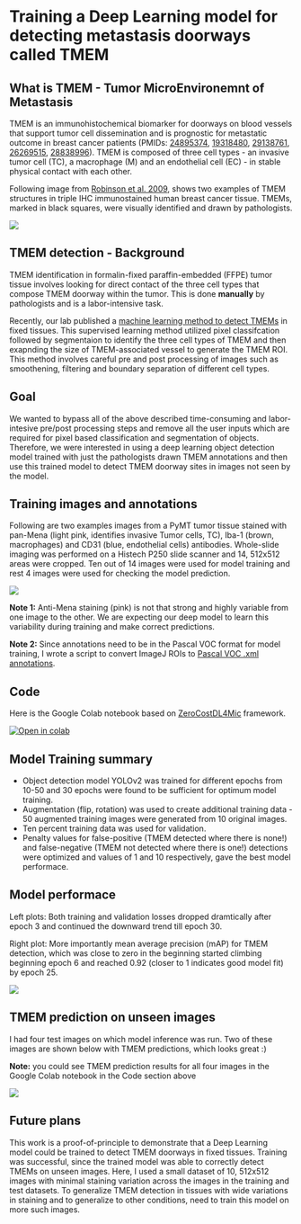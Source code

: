 # Training a Deep Learning model for detecting metastasis doorways called TMEM
## What is TMEM - Tumor MicroEnvironemnt of Metastasis  
TMEM is an immunohistochemical biomarker for doorways on blood vessels that support tumor cell dissemination and is prognostic for metastatic outcome in breast cancer patients (PMIDs: [24895374](https://pubmed.ncbi.nlm.nih.gov/24895374/), [19318480](https://pubmed.ncbi.nlm.nih.gov/19318480/), [29138761](https://pubmed.ncbi.nlm.nih.gov/29138761/), [26269515](https://pubmed.ncbi.nlm.nih.gov/26269515/), [28838996](https://pubmed.ncbi.nlm.nih.gov/28838996/)). TMEM is composed of three cell types - an invasive tumor cell (TC), a macrophage (M) and an endothelial cell (EC) - in stable physical contact with each other.

Following image from [Robinson et al. 2009](https://pubmed.ncbi.nlm.nih.gov/19318480/), shows two examples of TMEM structures in triple IHC immunostained human breast cancer tissue. TMEMs, marked in black squares, were visually identified and drawn by pathologists.

![](https://github.com/ved-sharma/ZeroCostDL4Mic_Detecting_Metastasis_Doorways_in_Cancer/blob/24be5d5067de8a3f3ffc010c1b43f20d1a8b6efc/Files/TMEM_examples_github_v6.png)



## TMEM detection - Background
TMEM identification in formalin-fixed paraffin-embedded (FFPE) tumor tissue involves looking for direct contact of the three cell types that compose TMEM doorway within the tumor. This is done **manually** by pathologists and is a labor-intensive task.

Recently, our lab published a [machine learning method to detect TMEMs](https://pubmed.ncbi.nlm.nih.gov/32244564/) in fixed tissues. This supervised learning method utilized pixel classifcation followed by segmentaion to identify the three cell types of TMEM and then exapnding the size of TMEM-associated vessel to generate the TMEM ROI. This method involves careful pre and post processing of images such as smoothening, filtering and boundary separation of different cell types.

## Goal
We wanted to bypass all of the above described time-consuming and labor-intesive pre/post processing steps and remove all the user inputs which are required for pixel based classification and segmentation of objects. Therefore, we were interested in using a deep learning object detection model trained with just the pathologists drawn TMEM annotations and then use this trained model to detect TMEM doorway sites in images not seen by the model.

<!--
in FFPE tissues triple stained with anti-Mena (ligh pink, cancer cell marker), anti-Iba1 (brown, marrophage marker) and anti-CD31 (blue, endothelial cell marker)

Bayesian classification was used to detect and quantify TMEMs. This method requires training based on pixel classes and careful pre and post processing to classify each pixel belonging to either TC, Mac or EC classes. We were interested in trying a Deep Learning model to detect TMEMs in fixed tissues. The advantage of such methods is minimal to no pre/post processing of images and no user input on setting theshold for detecting the TMEM. Unlike Bayseian classifier (ref), we are not trying to identify individual 

Fixed PyMT tumor tissues were stained with pan-Mena (light pink, Tumor cells), Iba-1 (brown, macrophages) and CD31 (blue, endothelial cells) antibodies and whole-slide images were acquired on HISTECH P250 scanner. Following are examples of some 512x512 fields with TMEM identified and manually drawn by a pathologist in red bounding boxes. 
-->
## Training images and annotations
Following are two examples images from a PyMT tumor tissue stained with pan-Mena (light pink, identifies invasive Tumor cells, TC), Iba-1 (brown, macrophages) and CD31 (blue, endothelial cells) antibodies. Whole-slide imaging was performed on a Histech P250 slide scanner and 14, 512x512 areas were cropped. Ten out of 14 images were used for model training and rest 4 images were used for checking the model prediction.  

![](https://github.com/ved-sharma/Detecting_Metastasis_Doorways_in_Breast_Cancer_with_ZeroCostDL4Mic/blob/17d116a038972642d334a89ae01307a8aa772ac0/Files/train_2_images.jpg)

**Note 1:** Anti-Mena staining (pink) is not that strong and highly variable from one image to the other. We are expecting our deep model to learn this variability during training and make correct predictions.

**Note 2:** Since annotations need to be in the Pascal VOC format for model training, I wrote a script to convert ImageJ ROIs to [Pascal VOC .xml annotations](https://github.com/ved-sharma/PASCAL_VOC_xml_generator_ImageJ_Fiji).

## Code
Here is the Google Colab notebook based on [ZeroCostDL4Mic](https://github.com/HenriquesLab/DeepLearning_Collab/wiki) framework.  

[![Open in colab](https://colab.research.google.com/assets/colab-badge.svg)](https://colab.research.google.com/github/ved-sharma/Detecting_Metastasis_Doorways_in_Breast_Cancer_with_ZeroCostDL4Mic/blob/74f9499b89b6e1998f452f379cbf3b7c7ef3db97/TMEM_detection_YOLOv2_ZeroCostDL4Mic.ipynb)

## Model Training summary
- Object detection model YOLOv2 was trained for different epochs from 10-50 and 30 epochs were found to be sufficient for optimum model training.
- Augmentation (flip, rotation) was used to create additional training data - 50 augmented training images were generated from 10 original images. 
- Ten percent training data was used for validation. 
- Penalty values for false-positive (TMEM detected where there is none!) and false-negative (TMEM not detected where there is one!) detections were optimized and values of 1 and 10 respectively, gave the best model performace.

## Model performace
Left plots: Both training and validation losses dropped dramtically after epoch 3 and continued the downward trend till epoch 30.   

Right plot: More importantly mean average precision (mAP) for TMEM detection, which was close to zero in the beginning started climbing beginning epoch 6 and reached 0.92 (closer to 1 indicates good model fit) by epoch 25.

![](https://github.com/ved-sharma/Detecting_Metastasis_Doorways_in_Breast_Cancer_with_ZeroCostDL4Mic/blob/51506ba78aa9151191b700fef43ce0d6819026d2/Files/training_val_loss_mAP_vs_epoch.png)

## TMEM prediction on unseen images
I had four test images on which model inference was run. Two of these images are shown below with TMEM predictions, which looks great :)  

**Note:** you could see TMEM prediction results for all four images in the Google Colab notebook in the Code section above

![](https://github.com/ved-sharma/Detecting_Metastasis_Doorways_in_Breast_Cancer_with_ZeroCostDL4Mic/blob/f264972a45695c16e21942d31f7e0943d9923e85/Files/input_predicted_images_v2.jpg)
## Future plans
This work is a proof-of-principle to demonstrate that a Deep Learning model could be trained to detect TMEM doorways in fixed tissues. Training was successful, since the trained model was able to correctly detect TMEMs on unseen images. Here, I used a small dataset of 10, 512x512 images with minimal staining variation across the images in the training and test datasets. To generalize TMEM detection in tissues with wide variations in staining and to generalize to other conditions, need to train this model on more such images.


